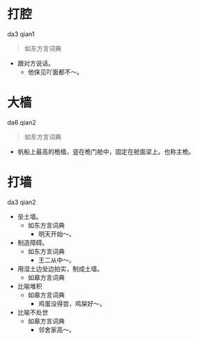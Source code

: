 # 打腔
da3 qian1
> 如东方言词典
- 跟对方说话。
  - 他俫见吖面都不～。



# 大樯
da6 qian2
> 如东方言词典
- 帆船上最高的桅樯，竖在桅门舱中，固定在舱面梁上。也称主桅。



# 打墙
da3 qian2
+ 垒土墙。
  * 如东方言词典
    - 明天开始～。
+ 制造障碍。
  * 如东方言词典
    - 王二从中～。
+ 用湿土边垒边拍实，制成土墙。
  * 如皋方言词典
+ 比喻堆积
  * 如皋方言词典
    - 鸡蛋没得尝，鸡屎好～。
+ 比喻不处世
  * 如皋方言词典
    - 邻舍家高～。
